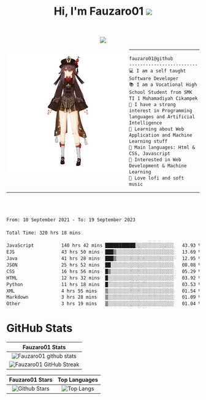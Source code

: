 <h1 align="center">
Hi, I'm Fauzaro01
  <img src="https://media.giphy.com/media/hvRJCLFzcasrR4ia7z/giphy.gif" width="30"></h1>
<br/>

<p align="center">
  <a href="https://github.com/DenverCoder1/readme-typing-svg"><img src="https://readme-typing-svg.herokuapp.com?lines=zZz;Full+Stack+Web+Developer;Student;Software%20Develover;Always%20learning%20new%20things&center=true&width=380&height=45"></a>
</p>

<img align="left" src="/assets/icon2.png" alt="Zeen" width="320" height="320" />
<hr>

```
fauzaro01@github
-------------------------
💻 I am a self taught Software Developer
📚 I am a Vocational High School Student from SMK TI 1 Muhamadiyah Cikampek
📝 I have a strong interest in Programming languages and Artificial Intelligence
🌱 Learning about Web Application and Machine Learning stuff
🌟 Main languages: Html & CSS, Javascript
🚩 Interested in Web Development & Machine Learning
🎵 Love lofi and soft music
```

<hr>
<br>
<br>
<div align="left">
<!--START_SECTION:waka-->

```txt
From: 10 September 2021 - To: 19 September 2023

Total Time: 320 hrs 18 mins

JavaScript          140 hrs 42 mins ███████████░░░░░░░░░░░░░░   43.93 %
EJS                 43 hrs 50 mins  ███▒░░░░░░░░░░░░░░░░░░░░░   13.69 %
Java                41 hrs 28 mins  ███▒░░░░░░░░░░░░░░░░░░░░░   12.95 %
JSON                25 hrs 52 mins  ██░░░░░░░░░░░░░░░░░░░░░░░   08.08 %
CSS                 16 hrs 56 mins  █▒░░░░░░░░░░░░░░░░░░░░░░░   05.29 %
HTML                12 hrs 32 mins  █░░░░░░░░░░░░░░░░░░░░░░░░   03.92 %
Python              11 hrs 18 mins  █░░░░░░░░░░░░░░░░░░░░░░░░   03.53 %
XML                 4 hrs 55 mins   ▒░░░░░░░░░░░░░░░░░░░░░░░░   01.54 %
Markdown            3 hrs 28 mins   ▒░░░░░░░░░░░░░░░░░░░░░░░░   01.09 %
Other               3 hrs 19 mins   ▒░░░░░░░░░░░░░░░░░░░░░░░░   01.04 %
```

<!--END_SECTION:waka-->
</div>

# GitHub Stats

|                                                            Fauzaro01 Stats                                                            |
| :--------------------------------------------------------------------------------------------------------------------------------------------: |
|        ![Fauzaro01 github stats](https://github-readme-stats.vercel.app/api?username=Fauzaro01&show_icons=true&theme=algolia)        |
|              ![Fauzaro01 GitHub Streak](https://github-readme-streak-stats.herokuapp.com/?user=Fauzaro01&theme=algolia)              |

|                                                                                              Fauzaro01 Stars                                                                                              |                                                           Top Languages                                                           |
| :----------------------------------------------------------------------------------------------------------------------------------------------------------------------------------------------------------------: | :-------------------------------------------------------------------------------------------------------------------------------: |
| ![Github Stars](https://github-readme-stats.vercel.app/api?username=Fauzaro01&show_icons=true&locale=en&count_private=true&hide_rank=true&custom_title=My%20GitHub%20Stats&disable_animations=true&theme=algolia) | ![Top Langs](https://github-readme-stats.vercel.app/api/top-langs/?username=Fauzaro01&langs_count=8&theme=algolia&layout=compact) |

